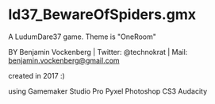 # ld37_BewareOfSpiders.gmx
A LudumDare37 game. Theme is "OneRoom"

BY Benjamin Vockenberg | Twitter: @technokrat | Mail: benjamin.vockenberg@gmail.com

created in 2017 :)

using Gamemaker Studio Pro
Pyxel
Photoshop CS3
Audacity

